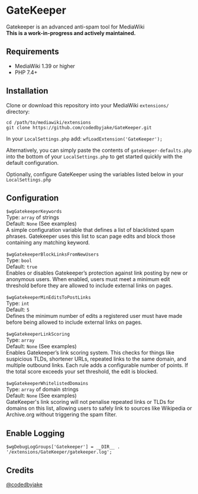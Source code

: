# GateKeeper
Gatekeeper is an advanced anti-spam tool for MediaWiki <br/>
**This is a work-in-progress and actively maintained.**

## Requirements

- MediaWiki 1.39 or higher
- PHP 7.4+

## Installation
Clone or download this repository into your MediaWiki `extensions/` directory: <br/>
```
cd /path/to/mediawiki/extensions
git clone https://github.com/codedbyjake/GateKeeper.git
```

In your `LocalSettings.php` add:
`wfLoadExtension('GateKeeper');`

Alternatively, you can simply paste the contents of `gatekeeper-defaults.php` into the bottom of your `LocalSettings.php` to get started quickly with the default configuration.

Optionally, configure GateKeeper using the variables listed below in your `LocalSettings.php`

## Configuration

`$wgGatekeeperKeywords` 
  <br/>Type: `array` of strings
  <br/>Default: `None` (See examples)
  <br/>A simple configuration variable that defines a list of blacklisted spam phrases. Gatekeeper uses this list to scan page edits and block those containing any matching keyword.
<br/><br/>
`$wgGatekeeperBlockLinksFromNewUsers` 
  <br/>Type: `bool` 
  <br/>Default: `true`
  <br/>Enables or disables Gatekeeper’s protection against link posting by new or anonymous users. When enabled, users must meet a minimum edit threshold before they are allowed to include external links on pages. <br/><br/>
`$wgGatekeeperMinEditsToPostLinks`
  <br/>Type: `int`
  <br/>Default: `5`
  <br/>Defines the minimum number of edits a registered user must have made before being allowed to include external links on pages.<br/><br/>
`$wgGatekeeperLinkScoring`
  <br/>Type: `array`
  <br/>Default: `None` (See examples)
  <br/>Enables Gatekeeper’s link scoring system. This checks for things like suspicious TLDs, shortener URLs, repeated links to the same domain, and multiple outbound links. Each rule adds a configurable number of points. If the total score exceeds your set threshold, the edit is blocked. <br/><br/>
`$wgGatekeeperWhitelistedDomains`
  <br/>Type: `array` of domain strings
  <br/>Default: `None` (See examples)
  <br/>GateKeeper's link scoring will not penalise repeated links or TLDs for domains on this list, allowing users to safely link to sources like Wikipedia or Archive.org without triggering the spam filter.

## Enable Logging
`$wgDebugLogGroups['Gatekeeper'] = __DIR__ . '/extensions/GateKeeper/gatekeeper.log';`

## Credits
[@codedbyjake](https://github.com/codedbyjake)

